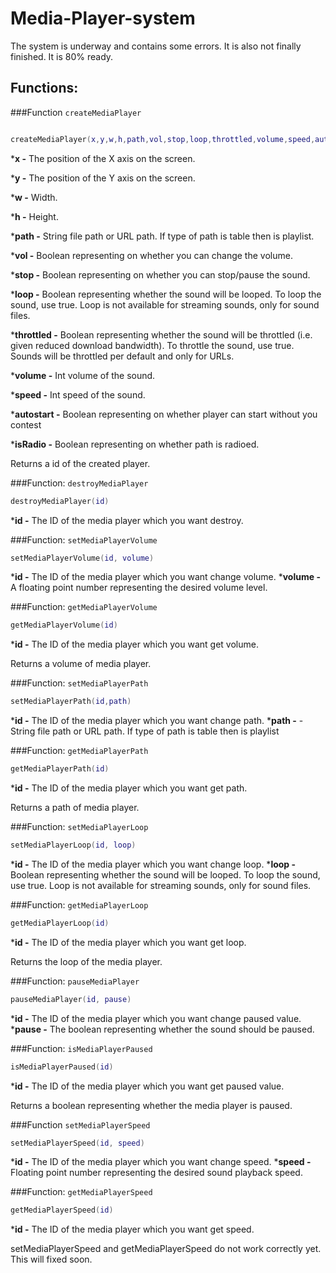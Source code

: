 # Media-Player-system

The system is underway and contains some errors. It is also not finally finished. It is 80% ready.

## Functions: 

###Function `createMediaPlayer`

```lua

createMediaPlayer(x,y,w,h,path,vol,stop,loop,throttled,volume,speed,autostart,isRadio)
```

  *__x -__ The position of the X axis on the screen.
  
  *__y -__ The position of the Y axis on the screen.
  
  *__w -__ Width.
  
  *__h -__ Height.
  
  *__path -__ String file path or URL path. If type of path is table then is playlist.
  
  *__vol -__ Boolean representing on whether you can change the volume.
  
  *__stop -__ Boolean representing on whether you can stop/pause the sound.
  
  *__loop -__ Boolean representing whether the sound will be looped. To loop the sound, use true. Loop is not available for streaming sounds, only for sound files.
  
  *__throttled -__ Boolean representing whether the sound will be throttled (i.e. given reduced download bandwidth). To throttle the sound, use true. Sounds will be throttled per default and only for URLs.
  
  *__volume -__ Int volume of the sound.
  
  *__speed -__ Int speed of the sound.
  
  *__autostart -__ Boolean representing on whether player can start without you contest
  
  *__isRadio -__ Boolean representing on whether path is radioed.
  
  Returns a id of the created player.
  
  ###Function: `destroyMediaPlayer`
  ```lua
 destroyMediaPlayer(id)
 ```
 
  *__id -__ The ID of the media player which you want destroy.
  
  ###Function: `setMediaPlayerVolume`
  
 ```lua
 setMediaPlayerVolume(id, volume)
 ```
 
  *__id -__ The ID of the media player which you want change volume.
  *__volume -__ A floating point number representing the desired volume level.
  
  ###Function: `getMediaPlayerVolume`
  
  ```lua
 getMediaPlayerVolume(id)
 ```
 
  *__id -__ The ID of the media player which you want get volume.
  
  Returns a volume of media player.
 
 ###Function: `setMediaPlayerPath`
 
 ```lua
 setMediaPlayerPath(id,path)
 ```
 
  *__id -__ The ID of the media player which you want change path.
  *__path -__ - String file path or URL path. If type of path is table then is playlist
  
  ###Function: `getMediaPlayerPath`
  
  ```lua
 getMediaPlayerPath(id)
 ```
 
  *__id -__ The ID of the media player which you want get path.
  
  Returns a path of media player.
  
  ###Function: `setMediaPlayerLoop`
  
 ```lua
 setMediaPlayerLoop(id, loop)
 ```
 
  *__id -__ The ID of the media player which you want change loop.
  *__loop -__ Boolean representing whether the sound will be looped. To loop the sound, use true. Loop is not available for streaming sounds, only for sound files.
  
  ###Function: `getMediaPlayerLoop`
  
 ```lua
 getMediaPlayerLoop(id)
 ```
 
  *__id -__ The ID of the media player which you want get loop.
  
  Returns the loop of the media player.
  
  ###Function: `pauseMediaPlayer`
  
  ```lua  
pauseMediaPlayer(id, pause)
```

  *__id -__ The ID of the media player which you want change paused value.
  *__pause -__ The boolean representing whether the sound should be paused.
  
  ###Function: `isMediaPlayerPaused`
  
  ```lua
 isMediaPlayerPaused(id)
 ```
 
  *__id -__ The ID of the media player which you want get paused value.
  
  Returns a boolean representing whether the media player is paused.
  
  ###Function `setMediaPlayerSpeed`
  
  ```lua
 setMediaPlayerSpeed(id, speed)
 ```
 
  *__id -__ The ID of the media player which you want change speed.
  *__speed -__ Floating point number representing the desired sound playback speed.
  
  ###Function: `getMediaPlayerSpeed`
  
  ```lua
 getMediaPlayerSpeed(id)
 ```
 
  *__id -__ The ID of the media player which you want get speed.
  
 setMediaPlayerSpeed and getMediaPlayerSpeed do not work correctly yet. This will fixed soon.
  
